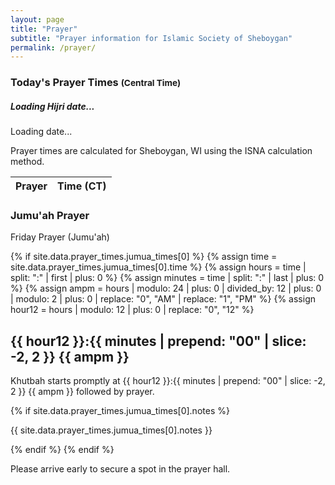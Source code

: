 ```yaml
---
layout: page
title: "Prayer"
subtitle: "Prayer information for Islamic Society of Sheboygan"
permalink: /prayer/
---
```


<script>
  // Make prayer times settings available to JavaScript
  window.siteData = {
    prayer_times: {{ site.data.prayer_times | jsonify }}
  };
</script>

<div class="prayer-times-section py-4">
  <div class="row mb-4">
    <div class="col-md-6">
      <div class="card h-100">
        <div class="card-header bg-primary text-white">
          <h3 class="card-title mb-0">Today's Prayer Times <small class="text-light">(Central Time)</small></h3>
        </div>
        <div class="card-body">
          <div class="today-date text-center mb-3">
            <h5 id="today-date-hijri">Loading Hijri date...</h5>
            <p id="today-date-gregorian">Loading date...</p>
          </div>
          <div class="alert alert-info mb-3 text-center small">
            <i class="fas fa-info-circle me-1"></i> Prayer times are calculated for Sheboygan, WI using the ISNA calculation method.
          </div>
          <table class="table prayer-times-table" id="prayer-times-table">
            <thead>
              <tr>
                <th>Prayer</th>
                <th>Time (CT)</th>
              </tr>
            </thead>
            <tbody>
              <!-- Prayer times will be populated by JavaScript -->
            </tbody>
          </table>
        </div>
      </div>
    </div>
    <div class="col-md-6">
      <div class="card h-100">
        <div class="card-header bg-primary text-white">
          <h3 class="card-title mb-0">Jumu'ah Prayer</h3>
        </div>
        <div class="card-body">
          <div class="jumu-ah-info text-center">
            <p class="lead">Friday Prayer (Jumu'ah)</p>
            {% if site.data.prayer_times.jumua_times[0] %}
              {% assign time = site.data.prayer_times.jumua_times[0].time %}
              {% assign hours = time | split: ":" | first | plus: 0 %}
              {% assign minutes = time | split: ":" | last | plus: 0 %}
              {% assign ampm = hours | modulo: 24 | plus: 0 | divided_by: 12 | plus: 0 | modulo: 2 | plus: 0 | replace: "0", "AM" | replace: "1", "PM" %}
              {% assign hour12 = hours | modulo: 12 | plus: 0 | replace: "0", "12" %}
              <h2 class="display-6 mb-3">{{ hour12 }}:{{ minutes | prepend: "00" | slice: -2, 2 }} {{ ampm }}</h2>
              <p>Khutbah starts promptly at {{ hour12 }}:{{ minutes | prepend: "00" | slice: -2, 2 }} {{ ampm }} followed by prayer.</p>
              {% if site.data.prayer_times.jumua_times[0].notes %}
                <p>{{ site.data.prayer_times.jumua_times[0].notes }}</p>
              {% endif %}
            {% endif %}
            <p>Please arrive early to secure a spot in the prayer hall.</p>
          </div>
        </div>
      </div>
    </div>
  </div>
</div>

<script src="/assets/js/prayer-times.js"></script>
